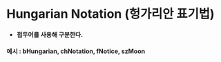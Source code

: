 # Hungarian Notation \(헝가리안 표기법\)

* #### 접두어를 사용해 구분한다.

#### 예시 : bHungarian, chNotation, fNotice, szMoon



